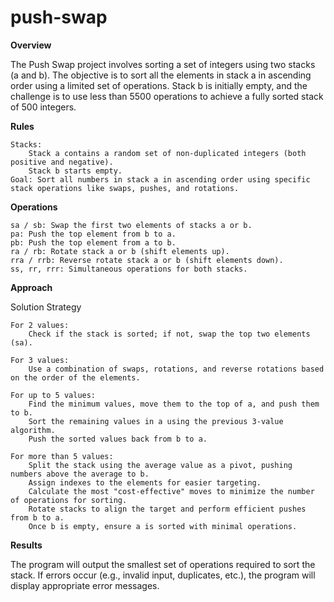 # push-swap

**Overview**

The Push Swap project involves sorting a set of integers using two stacks (a and b). The objective is to sort all the elements in stack a in ascending order using a limited set of operations. Stack b is initially empty, and the challenge is to use less than 5500 operations to achieve a fully sorted stack of 500 integers.

**Rules**

    Stacks:
        Stack a contains a random set of non-duplicated integers (both positive and negative).
        Stack b starts empty.
    Goal: Sort all numbers in stack a in ascending order using specific stack operations like swaps, pushes, and rotations.

**Operations**

    sa / sb: Swap the first two elements of stacks a or b.
    pa: Push the top element from b to a.
    pb: Push the top element from a to b.
    ra / rb: Rotate stack a or b (shift elements up).
    rra / rrb: Reverse rotate stack a or b (shift elements down).
    ss, rr, rrr: Simultaneous operations for both stacks.

**Approach**

Solution Strategy

    For 2 values:
        Check if the stack is sorted; if not, swap the top two elements (sa).

    For 3 values:
        Use a combination of swaps, rotations, and reverse rotations based on the order of the elements.

    For up to 5 values:
        Find the minimum values, move them to the top of a, and push them to b.
        Sort the remaining values in a using the previous 3-value algorithm.
        Push the sorted values back from b to a.

    For more than 5 values:
        Split the stack using the average value as a pivot, pushing numbers above the average to b.
        Assign indexes to the elements for easier targeting.
        Calculate the most "cost-effective" moves to minimize the number of operations for sorting.
        Rotate stacks to align the target and perform efficient pushes from b to a.
        Once b is empty, ensure a is sorted with minimal operations.

**Results**

The program will output the smallest set of operations required to sort the stack. If errors occur (e.g., invalid input, duplicates, etc.), the program will display appropriate error messages.

